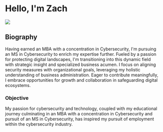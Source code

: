 # Hello, I'm Zach 
<a href="https://www.linkedin.com/in/zachary-matheny-mba-931253264"><img src="https://img.shields.io/badge/-LinkedIn-0072b1?&style=for-the-badge&logo=linkedin&logoColor=white"/></a>
<h2> Biography </h2>
<p>
  Having earned an MBA with a concentration in Cybersecurity, I'm pursuing an MS in Cybersecurity to enrich my expertise further. 
  Fueled by a passion for protecting digital landscapes, I'm transitioning into this dynamic field with strategic insight and specialized business acumen. 
  I focus on aligning security measures with organizational goals, leveraging my holistic understanding of business administration. Eager to contribute meaningfully,
  I embrace opportunities for growth and collaboration in safeguarding digital ecosystems.
</p>
<h3> Objective </h3>
<p>
  My passion for cybersecurity and technology, coupled with my educational journey culminating in an MBA with a concentration in Cybersecurity and pursuit
  of an MS in Cybersecurity, has inspired my pursuit of employment within the cybersecurity industry.
</p>
